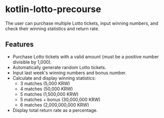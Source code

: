 # kotlin-lotto-precourse
The user can purchase multiple Lotto tickets, input winning numbers, and check their winning statistics and return rate.


## Features

- Purchase Lotto tickets with a valid amount (must be a positive number divisible by 1,000).
- Automatically generate random Lotto tickets.
- Input last week's winning numbers and bonus number.
- Calculate and display winning statistics:
  - 3 matches (5,000 KRW)
  - 4 matches (50,000 KRW)
  - 5 matches (1,500,000 KRW)
  - 5 matches + bonus (30,000,000 KRW)
  - 6 matches (2,000,000,000 KRW)
- Display total return rate as a percentage.
